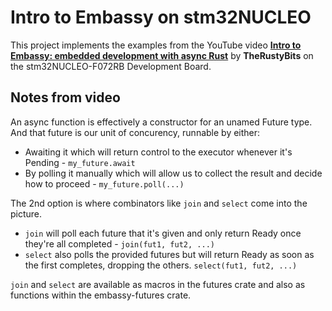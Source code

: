 # Intro to Embassy on stm32NUCLEO

This project implements the examples from the YouTube video [**Intro to Embassy: embedded development with async Rust**](https://youtu.be/pDd5mXBF4tY?si=SiOeY5AuNph4R-Cl) by **TheRustyBits** on the stm32NUCLEO-F072RB Development Board.

## Notes from video
An async function is effectively a constructor for an unamed Future type. And that future is our unit of concurency, runnable by either:
- Awaiting it which will return control to the executor whenever it's Pending - `my_future.await`
- By polling it manually which will allow us to collect the result and decide how to proceed - `my_future.poll(...)`

The 2nd option is where combinators like `join` and `select` come into the picture.
- `join` will poll each future that it's given and only return Ready once they're all completed - `join(fut1, fut2, ...)`
- `select` also polls the provided futures but will return Ready as soon as the first completes, dropping the others. `select(fut1, fut2, ...)`

`join` and `select` are available as macros in the futures crate and also as functions within the embassy-futures crate.
